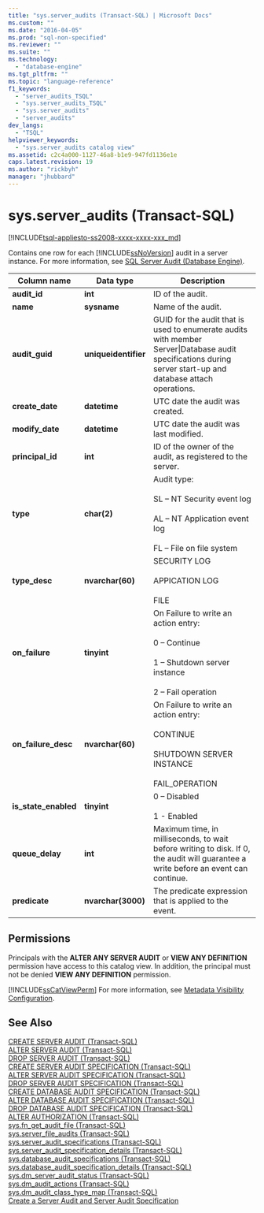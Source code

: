 ```yaml
---
title: "sys.server_audits (Transact-SQL) | Microsoft Docs"
ms.custom: ""
ms.date: "2016-04-05"
ms.prod: "sql-non-specified"
ms.reviewer: ""
ms.suite: ""
ms.technology: 
  - "database-engine"
ms.tgt_pltfrm: ""
ms.topic: "language-reference"
f1_keywords: 
  - "server_audits_TSQL"
  - "sys.server_audits_TSQL"
  - "sys.server_audits"
  - "server_audits"
dev_langs: 
  - "TSQL"
helpviewer_keywords: 
  - "sys.server_audits catalog view"
ms.assetid: c2c4a000-1127-46a8-b1e9-947fd1136e1e
caps.latest.revision: 19
ms.author: "rickbyh"
manager: "jhubbard"
---
```

# sys.server_audits (Transact-SQL)
[!INCLUDE[tsql-appliesto-ss2008-xxxx-xxxx-xxx_md](../../../database-engine/configure/windows/includes/tsql-appliesto-ss2008-xxxx-xxxx-xxx-md.md)]

  Contains one row for each [!INCLUDE[ssNoVersion](../../../advanced-analytics/r-services/includes/ssnoversion-md.md)] audit in a server instance. For more information, see [SQL Server Audit &#40;Database Engine&#41;](../../../relational-databases/security/auditing/sql-server-audit-database-engine.md).  
  
|Column name|Data type|Description|  
|-----------------|---------------|-----------------|  
|**audit_id**|**int**|ID of the audit.|  
|**name**|**sysname**|Name of the audit.|  
|**audit_guid**|**uniqueidentifier**|GUID for the audit that is used to enumerate audits with member Server&#124;Database audit specifications during server start-up and database attach operations.|  
|**create_date**|**datetime**|UTC date the audit was created.|  
|**modify_date**|**datetime**|UTC date the audit was last modified.|  
|**principal_id**|**int**|ID of the owner of the audit, as registered to the server.|  
|**type**|**char(2)**|Audit type:<br /><br /> SL – NT Security event log<br /><br /> AL – NT Application event log<br /><br /> FL – File on file system|  
|**type_desc**|**nvarchar(60)**|SECURITY LOG<br /><br /> APPICATION LOG<br /><br /> FILE|  
|**on_failure**|**tinyint**|On Failure to write an action entry:<br /><br /> 0 – Continue<br /><br /> 1 – Shutdown server instance<br /><br /> 2 – Fail operation|  
|**on_failure_desc**|**nvarchar(60)**|On Failure to write an action entry:<br /><br /> CONTINUE<br /><br /> SHUTDOWN SERVER INSTANCE<br /><br /> FAIL_OPERATION|  
|**is_state_enabled**|**tinyint**|0 – Disabled<br /><br /> 1 - Enabled|  
|**queue_delay**|**int**|Maximum time, in milliseconds, to wait before writing to disk. If 0, the audit will guarantee a write before an event can continue.|  
|**predicate**|**nvarchar(3000)**|The predicate expression that is applied to the event.|  
  
## Permissions  
 Principals with the **ALTER ANY SERVER AUDIT** or **VIEW ANY DEFINITION** permission have access to this catalog view. In addition, the principal must not be denied **VIEW ANY DEFINITION** permission.  
  
 [!INCLUDE[ssCatViewPerm](../../../relational-databases/reference/system-catalog-views/includes/sscatviewperm-md.md)] For more information, see [Metadata Visibility Configuration](../../../relational-databases/security/metadata-visibility-configuration.md).  
  
## See Also  
 [CREATE SERVER AUDIT &#40;Transact-SQL&#41;](../../../t-sql/statements/create-server-audit-transact-sql.md)   
 [ALTER SERVER AUDIT  &#40;Transact-SQL&#41;](../../../t-sql/statements/alter-server-audit-transact-sql.md)   
 [DROP SERVER AUDIT  &#40;Transact-SQL&#41;](../../../t-sql/statements/drop-server-audit-transact-sql.md)   
 [CREATE SERVER AUDIT SPECIFICATION &#40;Transact-SQL&#41;](../../../t-sql/statements/create-server-audit-specification-transact-sql.md)   
 [ALTER SERVER AUDIT SPECIFICATION &#40;Transact-SQL&#41;](../../../t-sql/statements/alter-server-audit-specification-transact-sql.md)   
 [DROP SERVER AUDIT SPECIFICATION &#40;Transact-SQL&#41;](../../../t-sql/statements/drop-server-audit-specification-transact-sql.md)   
 [CREATE DATABASE AUDIT SPECIFICATION &#40;Transact-SQL&#41;](../../../t-sql/statements/create-database-audit-specification-transact-sql.md)   
 [ALTER DATABASE AUDIT SPECIFICATION &#40;Transact-SQL&#41;](../../../t-sql/statements/alter-database-audit-specification-transact-sql.md)   
 [DROP DATABASE AUDIT SPECIFICATION &#40;Transact-SQL&#41;](../../../t-sql/statements/drop-database-audit-specification-transact-sql.md)   
 [ALTER AUTHORIZATION &#40;Transact-SQL&#41;](../../../t-sql/statements/alter-authorization-transact-sql.md)   
 [sys.fn_get_audit_file &#40;Transact-SQL&#41;](../../../relational-databases/reference/system-functions/sys.fn-get-audit-file-transact-sql.md)   
 [sys.server_file_audits &#40;Transact-SQL&#41;](../../../relational-databases/reference/system-catalog-views/sys.server-file-audits-transact-sql.md)   
 [sys.server_audit_specifications &#40;Transact-SQL&#41;](../../../relational-databases/reference/system-catalog-views/sys.server-audit-specifications-transact-sql.md)   
 [sys.server_audit_specification_details &#40;Transact-SQL&#41;](../../../relational-databases/reference/system-catalog-views/sys.server-audit-specification-details-transact-sql.md)   
 [sys.database_audit_specifications &#40;Transact-SQL&#41;](../../../relational-databases/reference/system-catalog-views/sys.database-audit-specifications-transact-sql.md)   
 [sys.database_audit_specification_details &#40;Transact-SQL&#41;](../../../relational-databases/reference/system-catalog-views/sys.database-audit-specification-details-transact-sql.md)   
 [sys.dm_server_audit_status &#40;Transact-SQL&#41;](../../../relational-databases/reference/system-dynamic-management-views/sys.dm-server-audit-status-transact-sql.md)   
 [sys.dm_audit_actions &#40;Transact-SQL&#41;](../../../relational-databases/reference/system-dynamic-management-views/sys.dm-audit-actions-transact-sql.md)   
 [sys.dm_audit_class_type_map &#40;Transact-SQL&#41;](../../../relational-databases/reference/system-dynamic-management-views/sys.dm-audit-class-type-map-transact-sql.md)   
 [Create a Server Audit and Server Audit Specification](../../../relational-databases/security/auditing/create-a-server-audit-and-server-audit-specification.md)  
  
  